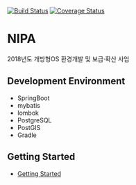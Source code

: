 [![Build Status](https://travis-ci.org/Gaia3D/nipa.svg?branch=master)](https://travis-ci.org/Gaia3D/nipa)
[![Coverage Status](https://coveralls.io/repos/github/Gaia3D/nipa/badge.svg?branch=master)](https://coveralls.io/github/Gaia3D/nipa?branch=master)

# NIPA
2018년도 개방형OS 환경개발 및 보급·확산 사업

## Development Environment
- SpringBoot
- mybatis
- lombok
- PostgreSQL
- PostGIS
- Gradle

## Getting Started
- [Getting Started](nipa_doc/SiteBuildGuide.md)